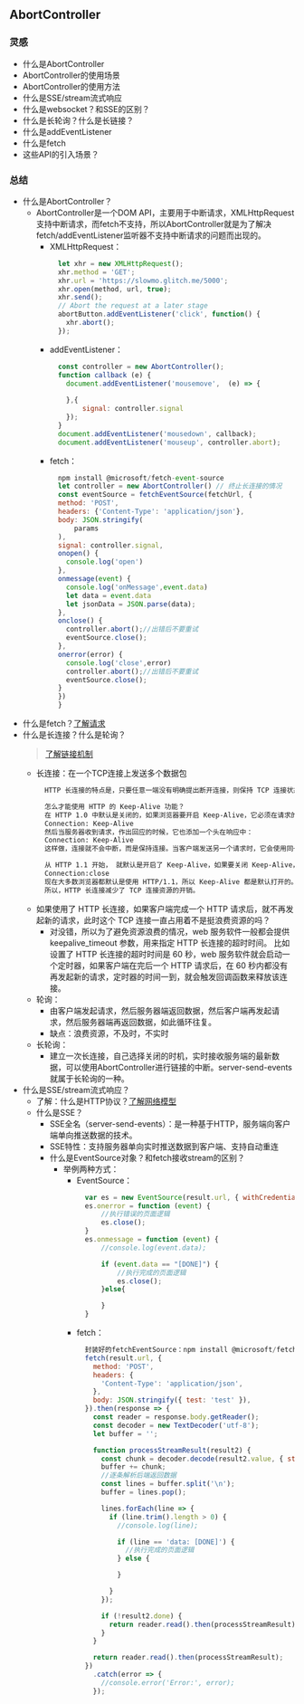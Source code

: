 ## AbortController
### 灵感
- 什么是AbortController
- AbortController的使用场景
- AbortController的使用方法
- 什么是SSE/stream流式响应
- 什么是websocket？和SSE的区别？
- 什么是长轮询？什么是长链接？
- 什么是addEventListener
- 什么是fetch
- 这些API的引入场景？

### 总结
- 什么是AbortController？
  - AbortController是一个DOM API，主要用于中断请求，XMLHttpRequest支持中断请求，而fetch不支持，所以AbortController就是为了解决fetch/addEventListener监听器不支持中断请求的问题而出现的。
    - XMLHttpRequest：
      ```js
        let xhr = new XMLHttpRequest();
        xhr.method = 'GET';
        xhr.url = 'https://slowmo.glitch.me/5000';
        xhr.open(method, url, true);
        xhr.send();
        // Abort the request at a later stage
        abortButton.addEventListener('click', function() {
          xhr.abort();
        });
      ```
    - addEventListener：
      ``` js
        const controller = new AbortController();
        function callback (e) {
          document.addEventListener('mousemove',  (e) => {
              
          },{
              signal: controller.signal  
          });
        }
        document.addEventListener('mousedown', callback);
        document.addEventListener('mouseup', controller.abort);

      ```
    - fetch：
      ```js
        npm install @microsoft/fetch-event-source
        let controller = new AbortController() // 终止长连接的情况
        const eventSource = fetchEventSource(fetchUrl, {
        method: 'POST',
        headers: {'Content-Type': 'application/json'},
        body: JSON.stringify(
            params
        ),
        signal: controller.signal,
        onopen() {
          console.log('open')
        },
        onmessage(event) {
          console.log('onMessage',event.data)
          let data = event.data
          let jsonData = JSON.parse(data);
        },
        onclose() {
          controller.abort();//出错后不要重试
          eventSource.close();
        },
        onerror(error) {
          console.log('close',error)
          controller.abort();//出错后不要重试
          eventSource.close();
        }
        })
        }
      ```
- 什么是fetch？[了解请求](../06_HTTP/[⭐⭐⭐⭐⭐]-HTTP请求.md#请求方式)
- 什么是长连接？什么是轮询？
  > [了解链接机制](http://www.bryh.cn/a/152599.html)
  - 长连接：在一个TCP连接上发送多个数据包
    ```html
      HTTP 长连接的特点是，只要任意一端没有明确提出断开连接，则保持 TCP 连接状态。

      怎么才能使用 HTTP 的 Keep-Alive 功能？
      在 HTTP 1.0 中默认是关闭的，如果浏览器要开启 Keep-Alive，它必须在请求的包头中添加：
      Connection: Keep-Alive
      然后当服务器收到请求，作出回应的时候，它也添加一个头在响应中：
      Connection: Keep-Alive
      这样做，连接就不会中断，而是保持连接。当客户端发送另一个请求时，它会使用同一个连接。这一直继续到客户端或服务器端提出断开连接。

      从 HTTP 1.1 开始， 就默认是开启了 Keep-Alive，如果要关闭 Keep-Alive，需要在 HTTP 请求的包头里添加：
      Connection:close
      现在大多数浏览器都默认是使用 HTTP/1.1，所以 Keep-Alive 都是默认打开的。一旦客户端和服务端达成协议，那么长连接就建立好了。
      所以，HTTP 长连接减少了 TCP 连接资源的开销。

    ```
  - 如果使用了 HTTP 长连接，如果客户端完成一个 HTTP 请求后，就不再发起新的请求，此时这个 TCP 连接一直占用着不是挺浪费资源的吗？
    - 对没错，所以为了避免资源浪费的情况，web 服务软件一般都会提供 keepalive_timeout 参数，用来指定 HTTP 长连接的超时时间。
    比如设置了 HTTP 长连接的超时时间是 60 秒，web 服务软件就会启动一个定时器，如果客户端在完后一个 HTTP 请求后，在 60 秒内都没有再发起新的请求，定时器的时间一到，就会触发回调函数来释放该连接。
  - 轮询：
    - 由客户端发起请求，然后服务器端返回数据，然后客户端再发起请求，然后服务器端再返回数据，如此循环往复。
    - 缺点：浪费资源，不及时，不实时
  - 长轮询：
    - 建立一次长连接，自己选择关闭的时机，实时接收服务端的最新数据，可以使用AbortController进行链接的中断。server-send-events就属于长轮询的一种。
- 什么是SSE/stream流式响应？
  - 了解：什么是HTTP协议？[了解网络模型](../06_HTTP/[⭐⭐⭐⭐⭐]-HTTP网络相关.md#网络相关)
  - 什么是SSE？
    - SSE全名（server-send-events）：是一种基于HTTP，服务端向客户端单向推送数据的技术。
    - SSE特性：支持服务器单向实时推送数据到客户端、支持自动重连
    - 什么是EventSource对象？和fetch接收stream的区别？
      - 举例两种方式：
        - EventSource：
          ```js
            var es = new EventSource(result.url, { withCredentials: true });
            es.onerror = function (event) {
                //执行错误的页面逻辑
                es.close();
            }
            es.onmessage = function (event) {
                //console.log(event.data);

                if (event.data == "[DONE]") {
                    //执行完成的页面逻辑
                    es.close();
                }else{

                }
            }
          ```
        - fetch：
          ```js
            封装好的fetchEventSource：npm install @microsoft/fetch-event-source
            fetch(result.url, {
              method: 'POST',
              headers: {
                'Content-Type': 'application/json',
              },
              body: JSON.stringify({ test: 'test' }),
            }).then(response => {
              const reader = response.body.getReader();
              const decoder = new TextDecoder('utf-8');
              let buffer = '';

              function processStreamResult(result2) {
                const chunk = decoder.decode(result2.value, { stream: !result2.done });
                buffer += chunk;
                //逐条解析后端返回数据
                const lines = buffer.split('\n');
                buffer = lines.pop();

                lines.forEach(line => {
                  if (line.trim().length > 0) {
                    //console.log(line);

                    if (line == 'data: [DONE]') {
                      //执行完成的页面逻辑
                    } else {

                    }

                  }
                });

                if (!result2.done) {
                  return reader.read().then(processStreamResult);
                }
              }

              return reader.read().then(processStreamResult);
            })
              .catch(error => {
                //console.error('Error:', error);
              });
          ```